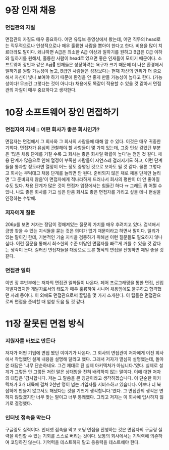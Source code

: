 # 9장 인재 채용

### 면접관의 자질

 면접관의 자질도 매우 중요하다. 어떤 유튜브 동영상에서 봤는데, 어떤 직무의 head로는 직무적으로나 인성적으로나 매우 훌륭한 사람을 뽑아야 한다고 한다. 비용을 많이 치르더라도 말이다. 왜냐하면 A급은 최소한 A급 이상과 일하기를 원하고 B급은 C급 이하와 일하기를 원해서, 훌륭한 사람이 head로 있으면 좋은 인재들이 모이기 때문이다. 소프트웨어 장인과 같은 A급 인재들은 성장하려는 욕구가 크기 때문에 더 나은 환경에서 일하기를 원할 가능성이 높고, B급인 사람들은 성장보다는 현재 자신의 안위가 더 중요해서 자신이 빛나 보여야 하기 때문에 환경을 안 좋게 만들 가능성이 높다고 한다. (가능성이다! 무조건 그렇다는 것이 아니다) 채용에도 똑같이 적용할 수 있을 것 같아서 면접관의 자질이 매우 중요하다고 생각한다.

# 10장 소프트웨어 장인 면접하기

### 면접자의 자세 :: 어떤 회사가 좋은 회사인가?
 면접자는 면접에서 그 회사와 그 회사의 사람들에 대해 알 수 있다. 이것은 매우 귀중한 기회다. 면접자가 유심히 관찰해야 할 사항들이 몇 가지 있는데, 그중 인상 깊었던 부분은 '많은 채용 단계를 거칠 수록 그 회사는 좋은 회사일 확률이 높다'는 점인 것 같다. 채용 단계가 많음으로 인해 열정이 부족한 사람들이 자연스레 걸러지기도 하고, 이런 단계들을 통과할 정도라면 열정이 어느 정도 증명된 것으로 보아도 될 것 같다. 물론 그렇다고 회사는 무턱대고 채용 단계를 늘리면 안 된다. 준비되지 않은 채로 채용 단계만 늘리면 '그 준비되지 않음'이 면접자에게 적나라하게 드러나서 회사의 평판이 더 안 좋아질 수도 있다. 채용 단계가 많은 것이 면접자 입장에서는 힘들긴 하다 ㅠ 그래도 뭐 어쩔 수 있나. 나도 좋은 회사를 가고 싶은 만큼 회사도 좋은 면접자를 가리고 싶을 테니 현실을 인정하는 수밖에.

### 저자에게 질문
 206p를 보면 저자는 정답이 정해져있는 질문의 가치를 매우 후려치고 있다. 검색해서 금방 찾을 수 있는 지식들을 묻는 것은 의미가 없기 때문이라고 하면서 말이다. 일리가 있는 말이긴 한데, 기본적인 기술 지식을 검증하기 위해선 이런 질문들도 필요하지 않나 싶다. 이런 질문을 통해서 최소한의 수준 미달인 면접자를 빠르게 거를 수 있을 것 같다는 생각이 든다. 걸러진 면접자들을 대상으로 토론 형식의 면접을 진행하면 제일 좋을 것 같다.

### 면접관 일화
 이번 장 후반부에는 저자의 면접관 일화들이 나온다. 페어 프로그래밍을 통한 면접, 신입 개발자였지만 개발자로서의 태도가 매우 훌륭하여 시니어 채용임에도 불구하고 합격했던 사례 등이다. 이 외에도 면접관으로써 꿀팁을 몇 가지 소개한다. 이 팁들은 면접관으로써 면접을 준비할 때 엄청 도움 될 것 같다.

 # 11장 잘못된 면접 방식

 ### 지원자를 바보로 만든다
 저자가 어떤 기업에 면접 봤던 이야기가 나온다. 그 회사의 면접관이 저자에게 이전 회사에서 작업했던 설계 내용을 설명해 달라고 했다. 그래서 저자가 열심히 설명했는데, 돌아온 대답은 '너무 단순하네요. 그건 제대로 된 실제 아키텍처가 아닙니다.'였다. 실제로 설계가 그렇든 안 그렇든 저런 말은 상대방을 전혀 배려하지 않는 말이다. 이에 대한 저자의 대답은 '감사합니다. 저는 그 말씀을 큰 칭찬이라고 생각하겠습니다. 이 단순한 아키텍처가 3개 대륙에 걸쳐 2천만 명이 넘는 가입자를 서비스하고 있습니다. 이보다 더 복잡하게 만들지 않고서도 해냈다는 것을 기쁘게 생각합니다.'였다. 그 면접관의 생각은 변하지 않았겠지만 너무 맞는 말이고 너무 통쾌했다. 그리고 저자는 이 회사에 입사하지 않기로 결정했다.

### 인터넷 접속을 막는다
 구글링도 실력이다. 인터넷 접속을 막고 코딩 면접을 진행하는 것은 면접자의 구글링 실력을 확인할 수 있는 기회를 스스로 버리는 것이다. 보통의 회사에서는 기억력에 의존하여 코딩하진 않는다. 기억력을 테스트하지 말고 응용력을 테스트해야 한다.
